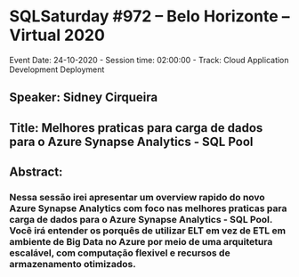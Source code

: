 # SQLSaturday #972 – Belo Horizonte – Virtual 2020
Event Date: 24-10-2020 - Session time: 02:00:00 - Track: Cloud Application Development  Deployment
## Speaker: Sidney Cirqueira
## Title: Melhores praticas para carga de dados para o Azure Synapse Analytics - SQL Pool
## Abstract:
### Nessa sessão irei apresentar um overview rapido do novo Azure Synapse Analytics com foco nas melhores praticas para carga de dados para o Azure Synapse Analytics - SQL Pool. Você irá entender os porquês de utilizar ELT em vez de ETL em ambiente de Big Data no Azure por meio de uma arquitetura escalável, com computação flexivel e recursos de armazenamento otimizados.
